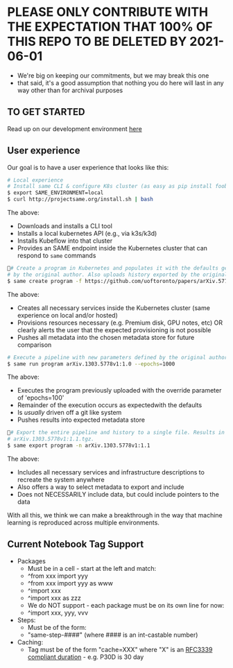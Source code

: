 # PLEASE ONLY CONTRIBUTE WITH THE EXPECTATION THAT 100% OF THIS REPO TO BE DELETED BY 2021-06-01

- We're big on keeping our commitments, but we may break this one
- that said, it's a good assumption that nothing you do here will last in any way other than for archival purposes

## TO GET STARTED

Read up on our development environment [here](docs/development/setup-development-environment.md)

## User experience

Our goal is to have a user experience that looks like this:

```bash
# Local experience
# Install same CLI & configure K8s cluster (as easy as pip install foobaz)
$ export SAME_ENVIRONMENT=local
$ curl http://projectsame.org/install.sh | bash
```

The above:

- Downloads and installs a CLI tool
- Installs a local kubernetes API (e.g., via k3s/k3d)
- Installs Kubeflow into that cluster
- Provides an SAME endpoint inside the Kubernetes cluster that can respond to `same` commands

```bash
# Create a program in Kubernetes and populates it with the defaults generated
# by the original author. Also uploads history exported by the original author
$ same create program -f https://github.com/uoftoronto/papers/arXiv.5778v1:1.0
```

The above:

- Creates all necessary services inside the Kubernetes cluster (same experience on local and/or hosted)
- Provisions resources necessary (e.g. Premium disk, GPU notes, etc) OR clearly alerts the user that the expected provisioning is not possible
- Pushes all metadata into the chosen metadata store for future comparison

```bash
# Execute a pipeline with new parameters defined by the original author
$ same run program arXiv.1303.5778v1:1.0 --epochs=1000
```

The above:

- Executes the program previously uploaded with the override parameter of 'epochs=100'
- Remainder of the execution occurs as expectedwith the defaults
- Is _usually_ driven off a git like system
- Pushes results into expected metadata store

```bash
# Export the entire pipeline and history to a single file. Results in file 
# arXiv.1303.5778v1:1.1.tgz.
$ same export program -n arXiv.1303.5778v1:1.1
```

The above:

- Includes all necessary services and infrastructure descriptions to recreate the system anywhere
- Also offers a way to select metadata to export and include
- Does not NECESSARILY include data, but could include pointers to the data

With all this, we think we can make a breakthrough in the way that machine learning is reproduced across multiple environments.

## Current Notebook Tag Support

- Packages
  - Must be in a cell - start at the left and match:
  - ^from xxx import yyy
  - ^from xxx import yyy as www
  - ^import xxx
  - ^import xxx as zzz
  - We do NOT support - each package must be on its own line for now:
  - ^import xxx, yyy, vvv
- Steps:
  - Must be of the form:
  - "same-step-####" (where #### is an int-castable number)
- Caching:
  - Tag must be of the form "cache=XXX" where "X" is an [RFC3339 compliant duration](https://tools.ietf.org/html/rfc3339#page-12) - e.g. P30D is 30 day
